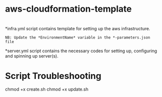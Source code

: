 # aws-cloudformation-template

# 
*infra.yml script contains template for setting up the aws infrastructure.

`NB: Update the *EnvironmentName* variable in the *-parameters.json file`

*server.yml script contains the necessary codes for setting up, configuring and spinning up server(s).

# Script Troubleshooting
chmod +x create.sh
chmod +x update.sh
